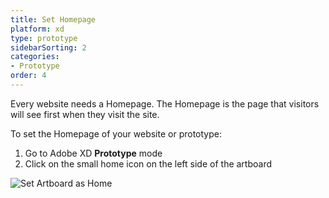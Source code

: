 ```yaml
---
title: Set Homepage
platform: xd
type: prototype
sidebarSorting: 2
categories: 
- Prototype
order: 4
---
```


Every website needs a Homepage. The Homepage is the page that visitors will see first when they visit the site.  

To set the Homepage of your website or prototype:

 1. Go to Adobe XD **Prototype** mode
 2. Click on the small home icon on the left side of the artboard

![Set Artboard as Home](https://p46.f4.n0.cdn.getcloudapp.com/items/wbu0PZp2/Set%20homeXD%402x.png?v=a5dd175df4be1f8ffc0ab397a686fbe0)